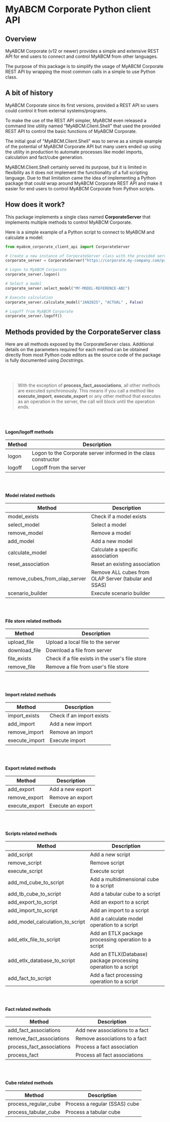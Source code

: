 # MyABCM Corporate Python client API


## Overview

MyABCM Corporate (v12 or newer) provides a simple and extensive REST API for end users to connect and control MyABCM from other languages.

The purpose of this package is to simplify the usage of MyABCM Corporate REST API by wrapping the most common calls in a simple to use Python class.



## A bit of history

MyABCM Corporate since its first versions, provided a REST API so users could control it from external systems/programs.

To make the use of the REST API simpler, MyABCM even released a command line utility named "MyABCM.Client.Shell" that used the provided REST API to control the basic functions of MyABCM Corporate.

The initial goal of "MyABCM.Client.Shell" was to serve as a simple example of the potential of MyABCM Corporate API but many users ended up using the utility in production to automate processes like model imports, calculation and fact/cube generation.

MyABCM.Client.Shell certainly served its purpose, but it is limited in flexibility as it does not implement the functionality of a full scripting language. Due to that limitation came the idea of implementing a Python package that could wrap around MyABCM Corporate REST API and make it easier for end users to control MyABCM Corporate from Python scripts.



## How does it work?

This package implements a single class named **CorporateServer** that implements multiple methods to control MyABCM Corporate. 

Here is a simple example of a Python script to connect to MyABCM and calculate a model:

```python
from myabcm_corporate_client_api import CorporateServer

# Create a new instance of CorporateServer class with the provided servername and credentials
corporate_server = CorporateServer("https://corporate.my-company.com/proxy", "user123", "myabcm123")

# Logon to MyABCM Corporate
corporate_server.logon()

# Select a model 
corporate_server.select_model("MY-MODEL-REFERENCE-ABC")

# Execute calculation
corporate_server.calculate_model("JAN2025", "ACTUAL" , False)

# Logoff from MyABCM Corporate
corporate_server.logoff()
```

## Methods provided by the CorporateServer class

Here are all methods exposed by the CorporateServer class. Additional details on the parameters required for each method can be obtained directly from most Python code editors as the source code of the package is fully documented using *Docstrings*.

&nbsp;  
&nbsp;  

> With the exception of **process_fact_associations**, all other methods are executed synchronously. This means if you call a method like **execute_import**, **execute_export** or any other method that executes as an operation in the server, the call will block until the operation ends.

&nbsp;  
&nbsp;  

**Logon/logoff methods**

Method | Description
--- |---
logon | Logon to the Corporate server informed in the class constructor
logoff | Logoff from the server

&nbsp;  
&nbsp;  

**Model related methods**

Method | Description
--- |---
model_exists | Check if a model exists
select_model | Select a model
remove_model | Remove a model
add_model | Add a new model
calculate_model | Calculate a specific association
reset_association | Reset an existing association
remove_cubes_from_olap_server | Remove ALL cubes from OLAP Server (tabular and SSAS)
scenario_builder | Execute scenario builder

&nbsp;  
&nbsp;  

**File store related methods**

Method | Description
--- |---
upload_file | Upload a local file to the server
download_file | Download a file from server
file_exists | Check if a file exists in the user's file store
remove_file | Remove a file from user's file store

&nbsp;  
&nbsp;  

**Import related methods**

Method | Description
--- |---
import_exists | Check if an import exists
add_import | Add a new import
remove_import | Remove an import
execute_import | Execute import

&nbsp;  
&nbsp;  


**Export related methods**

Method | Description
--- |---
add_export | Add a new export
remove_export | Remove an export
execute_export | Execute an export

&nbsp;  
&nbsp;  

**Scripts related methods**

Method | Description
--- |---
add_script | Add a new script
remove_script | Remove script
execute_script | Execute script
add_md_cube_to_script | Add a multidimensional cube to a script
add_tb_cube_to_script | Add a tabular cube to a script
add_export_to_script | Add an export to a script
add_import_to_script | Add an import to a script
add_model_calculation_to_script | Add a calculate model operation to a script
add_etlx_file_to_script | Add an ETLX package processing operation to a script
add_etlx_database_to_script | Add an ETLX(Database) package processing operation to a script
add_fact_to_script | Add a fact processing operation to a script

&nbsp;  
&nbsp;  

**Fact related methods**

Method | Description
--- |---
add_fact_associations | Add new associations to a fact
remove_fact_associations | Remove associations to a fact
process_fact_associations | Process a fact association
process_fact | Process all fact associations

&nbsp;  
&nbsp;  

**Cube related methods**

Method | Description
--- |---
process_regular_cube | Process a regular (SSAS) cube
process_tabular_cube | Process a tabular cube
